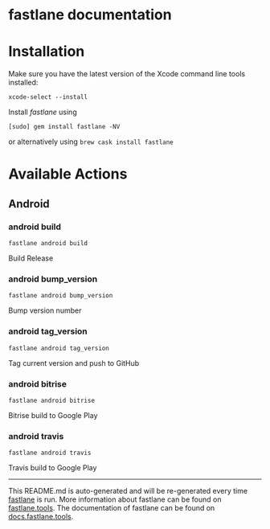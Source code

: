 # fastlane documentation

# Installation

Make sure you have the latest version of the Xcode command line tools installed:

```
xcode-select --install
```

Install _fastlane_ using

```
[sudo] gem install fastlane -NV
```

or alternatively using `brew cask install fastlane`

# Available Actions

## Android

### android build

```
fastlane android build
```

Build Release

### android bump_version

```
fastlane android bump_version
```

Bump version number

### android tag_version

```
fastlane android tag_version
```

Tag current version and push to GitHub

### android bitrise

```
fastlane android bitrise
```

Bitrise build to Google Play

### android travis

```
fastlane android travis
```

Travis build to Google Play

---

This README.md is auto-generated and will be re-generated every time [fastlane](https://fastlane.tools) is run.
More information about fastlane can be found on [fastlane.tools](https://fastlane.tools).
The documentation of fastlane can be found on [docs.fastlane.tools](https://docs.fastlane.tools).
